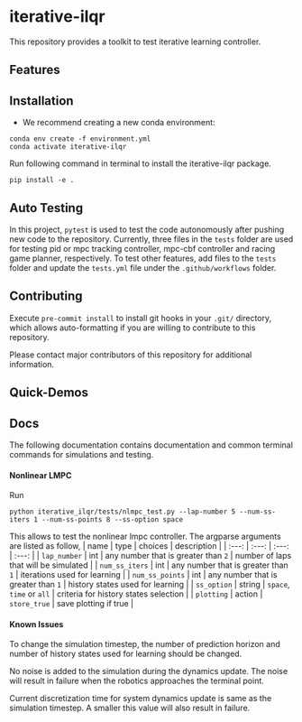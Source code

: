 iterative-ilqr
==========

This repository provides a toolkit to test iterative learning controller.


## Features

## Installation
* We recommend creating a new conda environment:
```
conda env create -f environment.yml
conda activate iterative-ilqr
```

Run following command in terminal to install the iterative-ilqr package.
```
pip install -e .
```

## Auto Testing

In this project, `pytest` is used to test the code autonomously after pushing new code to the repository. Currently, three files in the `tests` folder are used for testing pid or mpc tracking controller, mpc-cbf controller and racing game planner, respectively. To test other features, add files to the `tests` folder and update the `tests.yml` file under the `.github/workflows` folder.

## Contributing
Execute `pre-commit install` to install git hooks in your `.git/` directory, which allows auto-formatting if you are willing to contribute to this repository.

Please contact major contributors of this repository for additional information.

## Quick-Demos

## Docs
The following documentation contains documentation and common terminal commands for simulations and testing.


#### Nonlinear LMPC
Run
```
python iterative_ilqr/tests/nlmpc_test.py --lap-number 5 --num-ss-iters 1 --num-ss-points 8 --ss-option space
```
This allows to test the nonlinear lmpc controller. The argparse arguments are listed as follow,
| name | type | choices | description |
| :---: | :---: | :---: | :---: |
| `lap_number` | int | any number that is greater than `2` | number of laps that will be simulated |
| `num_ss_iters` | int | any number that is greater than `1` | iterations used for learning |
| `num_ss_points` | int | any number that is greater than `1` | history states used for learning |
| `ss_option` | string | `space`, `time` or `all` | criteria for history states selection |
|   `plotting`   | action |               `store_true`                |                    save plotting if true                     |

#### Known Issues
To change the simulation timestep, the number of prediction horizon and number of history states used for learning should be changed.

No noise is added to the simulation during the dynamics update. The noise will result in failure when the robotics approaches the terminal point.

Current discretization time for system dynamics update is same as the simulation timestep. A smaller this value will also result in failure.



